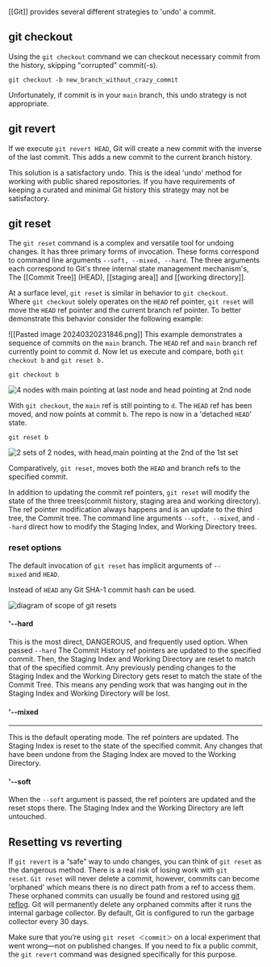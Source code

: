 [[Git]] provides several different strategies to 'undo' a commit.

## git checkout

Using the `git checkout` command we can checkout necessary commit from the history, skipping "corrupted" commit(-s).

```
git checkout -b new_branch_without_crazy_commit
```

Unfortunately, if commit is in your `main` branch, this undo strategy is not appropriate.

## git revert

If we execute `git revert HEAD`, Git will create a new commit with the inverse of the last commit. This adds a new commit to the current branch history.

This solution is a satisfactory undo. This is the ideal 'undo' method for working with public shared repositories. If you have requirements of keeping a curated and minimal Git history this strategy may not be satisfactory.

## git reset

The `git reset` command is a complex and versatile tool for undoing changes. It has three primary forms of invocation. These forms correspond to command line arguments `--soft, --mixed, --hard`. The three arguments each correspond to Git's three internal state management mechanism's, The [[Commit Tree]] (HEAD), [[staging area]] and [[working directory]].

At a surface level, `git reset` is similar in behavior to `git checkout`. Where `git checkout` solely operates on the `HEAD` ref pointer, `git reset` will move the `HEAD` ref pointer and the current branch ref pointer. To better demonstrate this behavior consider the following example:

![[Pasted image 20240320231846.png]]
This example demonstrates a sequence of commits on the `main` branch. The `HEAD` ref and `main` branch ref currently point to commit d. Now let us execute and compare, both `git checkout b` and `git reset b.`

```
git checkout b
```

![4 nodes with main pointing at last node and head pointing at 2nd node](https://wac-cdn.atlassian.com/dam/jcr:f45c4a34-8968-4c81-83cf-d55ebf01a447/02%20git-checkout-transparent%20kopiera.png?cdnVersion=1499)

With `git checkout`, the `main` ref is still pointing to `d`. The `HEAD` ref has been moved, and now points at commit `b`. The repo is now in a 'detached `HEAD`' state.

```
git reset b
```

![2 sets of 2 nodes, with head,main pointing at the 2nd of the 1st set](https://wac-cdn.atlassian.com/dam/jcr:bdf5fda3-4aac-4170-ba35-58f7a66ea3c4/03%20git-reset-transparent%20kopiera.png?cdnVersion=1499)

Comparatively, `git reset`, moves both the `HEAD` and branch refs to the specified commit.

In addition to updating the commit ref pointers, `git reset` will modify the state of the three trees(commit history, staging area and working directory). The ref pointer modification always happens and is an update to the third tree, the Commit tree. The command line arguments `--soft, --mixed`, and `--hard` direct how to modify the Staging Index, and Working Directory trees.

### reset options

The default invocation of `git reset` has implicit arguments of `--mixed` and `HEAD`.

Instead of `HEAD` any Git SHA-1 commit hash can be used.

![diagram of scope of git resets](https://wac-cdn.atlassian.com/dam/jcr:7fb4b5f7-a2cd-4cb7-9a32-456202499922/03%20(8).svg?cdnVersion=1499)

#### '--hard

This is the most direct, DANGEROUS, and frequently used option. When passed `--hard` The Commit History ref pointers are updated to the specified commit. Then, the Staging Index and Working Directory are reset to match that of the specified commit. Any previously pending changes to the Staging Index and the Working Directory gets reset to match the state of the Commit Tree. This means any pending work that was hanging out in the Staging Index and Working Directory will be lost.

#### '--mixed

---

This is the default operating mode. The ref pointers are updated. The Staging Index is reset to the state of the specified commit. Any changes that have been undone from the Staging Index are moved to the Working Directory.

#### '--soft

When the `--soft` argument is passed, the ref pointers are updated and the reset stops there. The Staging Index and the Working Directory are left untouched.

## Resetting vs reverting

If `git revert` is a “safe” way to undo changes, you can think of `git reset` as the dangerous method. There is a real risk of losing work with `git reset`. `Git reset` will never delete a commit, however, commits can become 'orphaned' which means there is no direct path from a ref to access them. These orphaned commits can usually be found and restored using [git reflog](https://www.atlassian.com/git/tutorials/rewriting-history/git-reflog). Git will permanently delete any orphaned commits after it runs the internal garbage collector. By default, Git is configured to run the garbage collector every 30 days.

Make sure that you’re using `git reset ＜commit＞` on a local experiment that went wrong—not on published changes. If you need to fix a public commit, the `git revert` command was designed specifically for this purpose.

